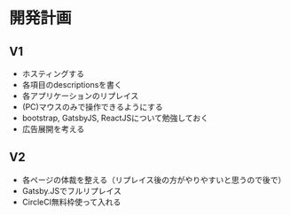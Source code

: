 
# 開発計画
## V1
 - ホスティングする
 - 各項目のdescriptionsを書く
 - 各アプリケーションのリプレイス
 - (PC)マウスのみで操作できるようにする
 - bootstrap, GatsbyJS, ReactJSについて勉強しておく
 - 広告展開を考える

## V2
 - 各ページの体裁を整える（リプレイス後の方がやりやすいと思うので後で）
 - Gatsby.JSでフルリプレイス
 - CircleCI無料枠使って入れる

